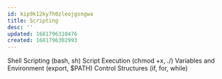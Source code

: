 ```yaml
---
id: kip9k12ky7h0zleojgsngwa
title: Scripting
desc: ''
updated: 1681796310476
created: 1681796302993
---
```

Shell Scripting (bash, sh)
Script Execution (chmod +x, ./)
Variables and Environment (export, $PATH)
Control Structures (if, for, while)